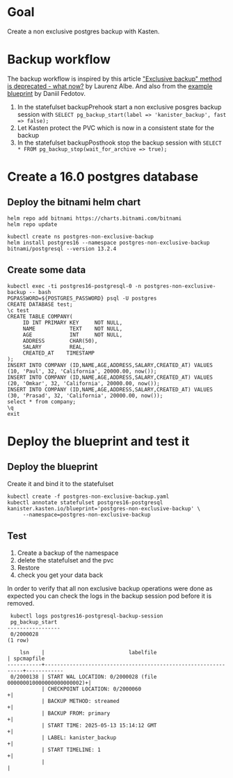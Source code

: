 # Goal 

Create a non exclusive postgres backup with Kasten.

# Backup workflow 

The backup workflow is inspired by this article ["Exclusive backup" method is deprecated - what now?](https://www.cybertec-postgresql.com/en/exclusive-backup-deprecated-what-now/) by Laurenz Albe.
And also from the [example blueprint](https://raw.githubusercontent.com/kanisterio/kanister/refs/heads/master/examples/postgresql/postgres-start-stop-blueprint.yaml) by 
Daniil Fedotov.

1. In the statefulset backupPrehook start a non exclusive posgres backup session with `SELECT pg_backup_start(label => 'kanister_backup', fast => false);` 
2. Let Kasten protect the PVC which is now in a consistent state for the backup 
3. In the statefulset backupPosthook stop the backup session with `SELECT * FROM pg_backup_stop(wait_for_archive => true);`


# Create a 16.0 postgres database 
## Deploy the bitnami helm chart 

```
helm repo add bitnami https://charts.bitnami.com/bitnami
helm repo update

kubectl create ns postgres-non-exclusive-backup
helm install postgres16 --namespace postgres-non-exclusive-backup bitnami/postgresql --version 13.2.4 
```

## Create some data 

```
kubectl exec -ti postgres16-postgresql-0 -n postgres-non-exclusive-backup -- bash
PGPASSWORD=${POSTGRES_PASSWORD} psql -U postgres
CREATE DATABASE test;
\c test
CREATE TABLE COMPANY(
     ID INT PRIMARY KEY     NOT NULL,
     NAME           TEXT    NOT NULL,
     AGE            INT     NOT NULL,
     ADDRESS        CHAR(50),
     SALARY         REAL,
     CREATED_AT    TIMESTAMP
);
INSERT INTO COMPANY (ID,NAME,AGE,ADDRESS,SALARY,CREATED_AT) VALUES (10, 'Paul', 32, 'California', 20000.00, now());
INSERT INTO COMPANY (ID,NAME,AGE,ADDRESS,SALARY,CREATED_AT) VALUES (20, 'Omkar', 32, 'California', 20000.00, now());
INSERT INTO COMPANY (ID,NAME,AGE,ADDRESS,SALARY,CREATED_AT) VALUES (30, 'Prasad', 32, 'California', 20000.00, now());
select * from company;
\q
exit
```

# Deploy the blueprint and test it 

## Deploy the blueprint

Create it and bind it to the statefulset

```
kubectl create -f postgres-non-exclusive-backup.yaml 
kubectl annotate statefulset postgres16-postgresql kanister.kasten.io/blueprint='postgres-non-exclusive-backup' \
     --namespace=postgres-non-exclusive-backup
```

## Test 

1. Create a backup of the namespace 
2. delete the statefulset and the pvc 
3. Restore 
4. check you get your data back

In order to verify that all non exclusive backup operations were done as expected you can check the logs in the backup session pod 
before it is removed.

```
 kubectl logs postgres16-postgresql-backup-session
 pg_backup_start 
-----------------
 0/2000028
(1 row)

    lsn    |                           labelfile                           | spcmapfile 
-----------+---------------------------------------------------------------+------------
 0/2000138 | START WAL LOCATION: 0/2000028 (file 000000010000000000000002)+| 
           | CHECKPOINT LOCATION: 0/2000060                               +| 
           | BACKUP METHOD: streamed                                      +| 
           | BACKUP FROM: primary                                         +| 
           | START TIME: 2025-05-13 15:14:12 GMT                          +| 
           | LABEL: kanister_backup                                       +| 
           | START TIMELINE: 1                                            +| 
           |                                                               | 
```